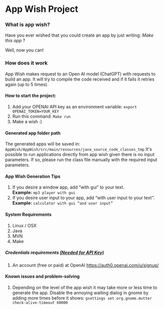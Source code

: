 # App Wish Project






### What is app wish?
<p>Have you ever wished that you could create an app by just writing:  <i> Make this app</i> ?  </p>
Well, now you can!


### How does it work
<p>App Wish makes request to an Open AI model (ChatGPT) with requests to build an app. It will try to compile the code received and if it fails it retries again (up to 5 times).</p>



#### How to start the project:
1.	Add your OPENAI API key as an environment variable:
```export OPENAI_TOKEN=YOUR_KEY``` 
2. Run this command:
``` Make run ```
3. Make a wish :) 



#### Generated app folder path
The generated apps will be saved in:
```AppWish/AppWish/src/main/resources/java_source_code_classes_tmp```
It's possible to run applications directly from app wish given there is no input parameters. If so, please run the class file manually with the required input parameters.


#### App Wish Generation Tips
1.	If you desire a window app, add “with gui” to your text. \
<b>Example:</b>  ```mp3 player with gui```
2.	If you desire user input to your app, add “with user input to your text”. \
<b>Example:</b>  ```calculator with gui “and user input”```


#### System Requirements
1.	Linux / OSX
2.	Java
3.	MVN
4.  Make



##### Credentials requirements  <u>(Needed for API Key)</u>

1. An account (free or paid) at OpenAI https://auth0.openai.com/u/signup/




#### Known issues and problem-solving
1. Depending on the level of the app wish it may take more or less time to generate the app. Disable the annoying waiting dialog in gnome by adding more times before it shows:
   ```gsettings set org.gnome.mutter check-alive-timeout 60000```
